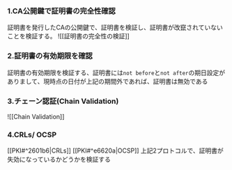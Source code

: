 ### 1.CA公開鍵で証明書の完全性確認
証明書を発行したCAの公開鍵で、証明書を検証し、証明書が改竄されていないことを検証する。
![[証明書の完全性の検証]]
### 2.証明書の有効期限を確認
証明書の有効期限を検証する、証明書には`not before`と`not after`の期日設定がありまして、現時点の日付が上記の期間外であれば、証明書は無効である

### 3.チェーン認証(Chain Validation)
![[Chain Validation]]

### 4.CRLs/ OCSP
[[PKI#^2601b6|CRLs]]
[[PKI#^e6620a|OCSP]]
上記2プロトコルで、証明書が失効になっているかどうかを検証する